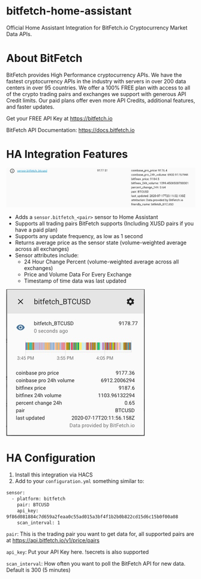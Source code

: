 # bitfetch-home-assistant
Official Home Assistant Integration for BitFetch.io Cryptocurrency Market Data APIs. 

# About BitFetch
BitFetch provides High Performance cryptocurrency APIs. We have the fastest cryptocurrency APIs in the industry with servers in over 200 data centers in over 95 countries. We offer a 100% FREE plan with access to all of the crypto trading pairs and exchanges we support with generous API Credit limits. Our paid plans offer even more API Credits, additional features, and faster updates. 

Get your FREE API Key at https://bitfetch.io

BitFetch API Documentation: https://docs.bitfetch.io

# HA Integration Features
![BitFetch HA Sensor 1](https://github.com/BitFetch/bitfetch-home-assistant/raw/master/img/BitFetch_HA_Sensor_1.jpg)
- Adds a `sensor.bitfetch_<pair>` sensor to Home Assistant
- Supports all trading pairs BitFetch supports (Including XUSD pairs if you have a paid plan)
- Supports any update frequency, as low as 1 second
- Returns average price as the sensor state (volume-weighted average across all exchanges)
- Sensor attributes include:
  - 24 Hour Change Percent (volume-weighted average across all exchanges)
  - Price and Volume Data For Every Exchange
  - Timestamp of time data was last updated

![BitFetch HA Sensor 2](https://github.com/BitFetch/bitfetch-home-assistant/raw/master/img/BitFetch_HA_Sensor_2.jpg)
  
# HA Configuration
1. Install this integration via HACS
2. Add to your `configuration.yml` something similar to:
```
sensor:
  - platform: bitfetch
    pair: BTCUSD
    api_key: 9f86d081884c7d659a2feaa0c55ad015a3bf4f1b2b0b822cd15d6c15b0f00a08 
    scan_interval: 1
```
`pair`: This is the trading pair you want to get data for, all supported pairs are at https://api.bitfetch.io/v1/price/pairs

`api_key`: Put your API Key here. !secrets is also supported

`scan_interval`: How often you want to poll the BitFetch API for new data. Default is 300 (5 minutes)
